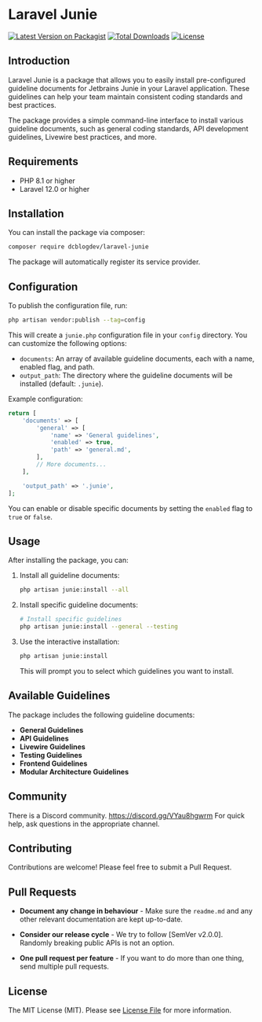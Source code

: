 # Laravel Junie

[![Latest Version on Packagist](https://img.shields.io/packagist/v/dcblogdev/laravel-junie.svg?style=flat-square)](https://packagist.org/packages/dcblogdev/laravel-junie)
[![Total Downloads](https://img.shields.io/packagist/dt/dcblogdev/laravel-junie.svg?style=flat-square)](https://packagist.org/packages/dcblogdev/laravel-junie)
[![License](https://img.shields.io/packagist/l/dcblogdev/laravel-junie.svg?style=flat-square)](https://packagist.org/packages/dcblogdev/laravel-junie)

## Introduction

Laravel Junie is a package that allows you to easily install pre-configured guideline documents for Jetbrains Junie in your Laravel application. These guidelines can help your team maintain consistent coding standards and best practices.

The package provides a simple command-line interface to install various guideline documents, such as general coding standards, API development guidelines, Livewire best practices, and more.

## Requirements

- PHP 8.1 or higher
- Laravel 12.0 or higher

## Installation

You can install the package via composer:

```bash
composer require dcblogdev/laravel-junie
```

The package will automatically register its service provider.

## Configuration

To publish the configuration file, run:

```bash
php artisan vendor:publish --tag=config
```

This will create a `junie.php` configuration file in your `config` directory. You can customize the following options:

- `documents`: An array of available guideline documents, each with a name, enabled flag, and path.
- `output_path`: The directory where the guideline documents will be installed (default: `.junie`).

Example configuration:

```php
return [
    'documents' => [
        'general' => [
            'name' => 'General guidelines',
            'enabled' => true,
            'path' => 'general.md',
        ],
        // More documents...
    ],

    'output_path' => '.junie',
];
```

You can enable or disable specific documents by setting the `enabled` flag to `true` or `false`.

## Usage

After installing the package, you can:

1. Install all guideline documents:
   ```bash
   php artisan junie:install --all
   ```

2. Install specific guideline documents:
   ```bash
   # Install specific guidelines
   php artisan junie:install --general --testing
   ```

3. Use the interactive installation:
   ```bash
   php artisan junie:install
   ```
   This will prompt you to select which guidelines you want to install.

## Available Guidelines

The package includes the following guideline documents:

- **General Guidelines**
- **API Guidelines**
- **Livewire Guidelines**
- **Testing Guidelines**
- **Frontend Guidelines**
- **Modular Architecture Guidelines**

## Community

There is a Discord community. https://discord.gg/VYau8hgwrm For quick help, ask questions in the appropriate channel.

## Contributing

Contributions are welcome! Please feel free to submit a Pull Request.

## Pull Requests

- **Document any change in behaviour** - Make sure the `readme.md` and any other relevant documentation are kept up-to-date.

- **Consider our release cycle** - We try to follow [SemVer v2.0.0]. Randomly breaking public APIs is not an option.

- **One pull request per feature** - If you want to do more than one thing, send multiple pull requests.

## License

The MIT License (MIT). Please see [License File](license.md) for more information.

